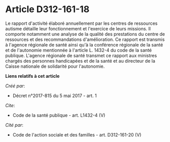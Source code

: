 # Article D312-161-18

Le rapport d'activité élaboré annuellement par les centres de ressources autisme détaille leur fonctionnement et l'exercice
de leurs missions. Il comporte notamment une analyse de la qualité des prestations du centre de ressources et des
recommandations d'amélioration. Ce rapport est transmis à l'agence régionale de santé ainsi qu'à la conférence régionale de
la santé et de l'autonomie mentionnée à l'article L. 1432-4 du code de la santé publique. L'agence régionale de santé
transmet ce rapport aux ministres chargés des personnes handicapées et de la santé et au directeur de la Caisse nationale de
solidarité pour l'autonomie.

**Liens relatifs à cet article**

_Créé par_:

  - Décret n°2017-815 du 5 mai 2017 - art. 1

_Cite_:

  - Code de la santé publique - art. L1432-4 (V)

_Cité par_:

  - Code de l'action sociale et des familles - art. D312-161-20 (V)
